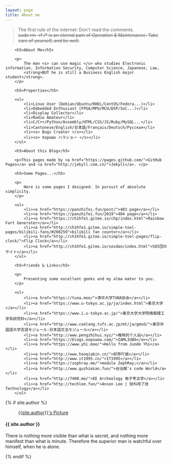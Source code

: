```yaml
---
layout: page
title: About me 
---
```


<div class="me">
    <blockquote><p>The first rule of the internet: Don't read the comments.<br>
        <s>sudo rm -rf /* is an eternal pain of Operation & Maintenance. Take care of yourself, and be well.</s> </p></blockquote>

        <h5>About Me</h5>
    
        <p>
            The man <s> can use magic </s> who studies Electronic information, Information Security, Computer Science, Japanese, Law, 
            <strong>BUT he is still a Business English major student</strong>.
        </p>

        <h5>Properties</h5>

        <ul>
            <li>Linux User (Debian/Ubuntu/RHEL/CentOS/Fedora...)</li>
            <li>Embedded Enthusiast (FPGA/MPU/MCU/DSP/SoC...)</li>
            <li>Display Collector</li>
            <li>Radio Amateur</li>
            <li>C/C++/Python/Assembly/HTML/CSS/JS/Ruby/MySQL...</li>
            <li>Cantonese/English/日本語/Français/Deutsch/Русская</li>
            <li><s> Bugs Creater </s></li>
            <li><s> Хорошо ハラショー </s></li>
        </ul>
    
        <h5>About this Blog</h5>
    
        <p>This pages made by <a href="https://pages.github.com/">GitHub Pages</a> and <a href="http://jekyll.com.cn/">Jekyll</a>. </p>
    
        <h5>Some Pages...</h5>

        <p>
            Here is some pages I designed. In pursuit of absolute simplicity.
        </p>
    
        <ul>
            <li><a href="https://panzhifei.fun/post/">403 page</a></li>
            <li><a href="https://panzhifei.fun/2019">404 page</a></li>
            <li><a href="https://ch1hfe1.gitee.io/chp/index.html">Rainbow Fart Generater</a></li>
            <li><a href="http://ch1hfe1.gitee.io/simple-tool-pages/bilibili-fans/#208259">bilibili fan counter</a></li>
            <li><a href="http://ch1hfe1.gitee.io/simple-tool-pages/flip-clock/">Flip Clock</a></li>
            <li><a href="http://ch1hfe1.gitee.io/sosdan/index.html">SOS団のサイト</a></li>
        </ul>
    
        <h5>Friends & Links</h5>

        <p>
            Presenting some excellent geeks and my alma mater to you.
        </p>
    
        <ul>
            <li><a href="https://tuna.moe/">清华大学TUNA协会</a></li>
            <li><a href="https://www.u-tokyo.ac.jp/ja/index.html">東京大学</a></li>
            <li><a href="https://www.i.u-tokyo.ac.jp/">東京大学大学院情報理工学系研究科</a></li>
            <li><a href="http://www.coelang.tufs.ac.jp/mt/ja/gmod/">東京外国語大学言語モジュール-日本語文法モジュール</a></li>
            <li><a href="http://www.pengzhihui.xyz/">稚晖的个人站</a></li>
            <li><a href="https://blogs.oopswow.com/">IAMLIUBO</a></li>
            <li><a href="https://www.yhi.moe/">Hello from Junde Yhi</a></li>
            <li><a href="http://www.haoqiabin.cn/">好奇吖斌</a></li>
            <li><a href="http://www.it1995.cn/">IT1995</a></li>
            <li><a href="https://zephray.me/">module ZephRay;</a></li>
            <li><a href="http://www.guzhimian.fun/">谷治眠's code World</a></li>
            <li><a href="http://7400.me/">EE Archeology 电子考古学</a></li>
            <li><a href="http://techlee.fun/">Anson Lee | 钛科闹了技Technology</a></li>
        </ul>


</div>

<footer class="post-footer">
    <!-- If we want to display author's name and bio -->
    {% if site.author %}
        <figure class="author-image">
            <a class="img" href="{{'/' | relative_url }}" style="background-image: url({{'/assets/images/profile.png' | relative_url}})">
            <span class="hidden">{{site.author}}'s Picture</span></a>
        </figure>
        <section class="author">
            <!-- Author Name -->
            <h4> {{ site.author }} </h4>
            <!-- Author Bio -->
            <p>
                There is nothing more visible than what is secret, and nothing more manifest than what is minute. Therefore the superior man is watchful over himself, when he is alone.
            </p>
        </section>
    {% endif %}
</footer>